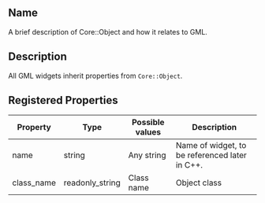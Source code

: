 ## Name

A brief description of Core::Object and how it relates to GML.

## Description

All GML widgets inherit properties from `Core::Object`.

## Registered Properties

| Property    | Type            | Possible values | Description                                    |
|-------------|-----------------|-----------------|------------------------------------------------|
| name        | string          | Any string      | Name of widget, to be referenced later in C++. |
| class_name  | readonly_string | Class name      | Object class                                   |
